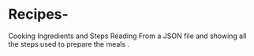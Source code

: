 # Recipes-
Cooking Ingredients and Steps 
Reading From a JSON file and showing all the steps used to prepare the meals . 
